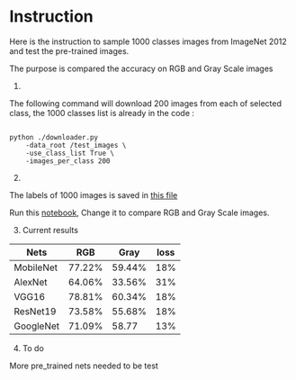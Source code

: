 # Instruction

Here is the instruction to sample 1000 classes images from ImageNet 2012 and test the pre-trained images.

The purpose is compared the accuracy on RGB and Gray Scale images

1. 

The following command will download 200 images from each of selected class, the 1000 classes list is already in the code :

```

python ./downloader.py 
    -data_root /test_images \
    -use_class_list True \
    -images_per_class 200
```

2. 

The labels of 1000 images is saved in [this file](https://github.com/Chuqiao2333/test_on_mobile_net/blob/master/imagenet_class_index.json)

Run this [notebook](https://github.com/Chuqiao2333/test_on_mobile_net/blob/master/test_RGB%26Gray.ipynb), Change it to compare RGB and Gray Scale images.

3. Current results

|Nets   |RGB|Gray|loss|
|--        |-- |--  |--|
|MobileNet     |77.22%   |59.44%|18%|
|AlexNet     |64.06%   |33.56%|31%|
|VGG16  |78.81%|60.34%|18%|
|ResNet19|73.58%|55.68%|18%|
|GoogleNet|71.09%|58.77|13%|

4. To do

More pre_trained nets needed to be test
